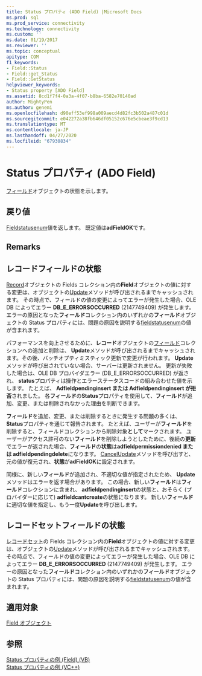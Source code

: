 ```yaml
---
title: Status プロパティ (ADO Field) |Microsoft Docs
ms.prod: sql
ms.prod_service: connectivity
ms.technology: connectivity
ms.custom: ''
ms.date: 01/19/2017
ms.reviewer: ''
ms.topic: conceptual
apitype: COM
f1_keywords:
- Field::Status
- Field::get_Status
- Field::GetStatus
helpviewer_keywords:
- Status property [ADO Field]
ms.assetid: 8cd1f7f4-0a3a-4f07-b8ba-6582e70140ad
author: MightyPen
ms.author: genemi
ms.openlocfilehash: d90eff53ef998a009aecd4d82fc3b502a487c01d
ms.sourcegitcommit: e042272a38fb646df05152c676e5cbeae3f9cd13
ms.translationtype: MT
ms.contentlocale: ja-JP
ms.lasthandoff: 04/27/2020
ms.locfileid: "67930834"
---
```

# <a name="status-property-ado-field"></a>Status プロパティ (ADO Field)
[フィールド](../../../ado/reference/ado-api/field-object.md)オブジェクトの状態を示します。  
  
## <a name="return-value"></a>戻り値  
 [Fieldstatusenum](../../../ado/reference/ado-api/fieldstatusenum.md)値を返します。 既定値は**adFieldOK**です。  
  
## <a name="remarks"></a>Remarks  
  
## <a name="record-field-status"></a>レコードフィールドの状態  
 [Record](../../../ado/reference/ado-api/record-object-ado.md)オブジェクトの Fields コレクション内の**Field**オブジェクトの値に対する変更は、オブジェクトの[Update](../../../ado/reference/ado-api/update-method.md)メソッドが呼び出されるまでキャッシュされます。 その時点で、フィールドの値の変更によってエラーが発生した場合、OLE DB によってエラー **DB_E_ERRORSOCCURRED** (2147749409) が発生します。 エラーの原因となった**フィールド**コレクション内のいずれかの**フィールド**オブジェクトの Status プロパティには、問題の原因を説明する[fieldstatusenum](../../../ado/reference/ado-api/fieldstatusenum.md)の値が含まれます。  
  
 パフォーマンスを向上させるために、**レコード**オブジェクトの[フィールド](../../../ado/reference/ado-api/fields-collection-ado.md)コレクションへの追加と削除は、 **Update**メソッドが呼び出されるまでキャッシュされます。その後、バッチオプティミスティック更新で変更が行われます。 **Update**メソッドが呼び出されていない場合、サーバーは更新されません。 更新が失敗した場合は、OLE DB プロバイダエラー (DB_E_ERRORSOCCURRED) が返され、 **status**プロパティは操作とエラーステータスコードの組み合わせた値を示します。 たとえば、 **Adfieldpendinginsert または Adfieldpendinginsert が拒否**されました。 各**フィールド**の**Status**プロパティを使用して、**フィールド**が追加、変更、または削除されなかった理由を判断できます。  
  
 **フィールド**を追加、変更、または削除するときに発生する問題の多くは、 **Status**プロパティを通じて報告されます。 たとえば、ユーザーが**フィールド**を削除すると、フィールドコレクションから削除対象**として**マークされます。 ユーザーがアクセス許可のない**フィールド**を削除しようとしたために、後続の**更新**でエラーが返された場合、**フィールド**の**状態**は**adfieldpermissiondenied または adfieldpendingdelete**になります。 [CancelUpdate](../../../ado/reference/ado-api/cancelupdate-method-ado.md)メソッドを呼び出すと、元の値が復元され、**状態**が**adFieldOK**に設定されます。  
  
 同様に、新しい**フィールド**が追加され、不適切な値が指定されたため、 **Update**メソッドはエラーを返す場合があります。 この場合、新しい**フィールド**は**フィールド**コレクションに含まれ、 **adfieldpendinginsert**の状態と、おそらく (プロバイダーに応じて) **adfieldcantcreate**の状態になります。 新しい**フィールド**に適切な値を指定し、もう一度**Update**を呼び出します。  
  
## <a name="recordset-field-status"></a>レコードセットフィールドの状態  
 [レコードセット](../../../ado/reference/ado-api/recordset-object-ado.md)の Fields コレクション内の**Field**オブジェクトの値に対する変更は、オブジェクトの[Update](../../../ado/reference/ado-api/update-method.md)メソッドが呼び出されるまでキャッシュされます。 その時点で、フィールドの値の変更によってエラーが発生した場合、OLE DB によってエラー **DB_E_ERRORSOCCURRED** (2147749409) が発生します。 エラーの原因となった**フィールド**コレクション内のいずれかの**フィールド**オブジェクトの Status プロパティには、問題の原因を説明する[fieldstatusenum](../../../ado/reference/ado-api/fieldstatusenum.md)の値が含まれます。  
  
## <a name="applies-to"></a>適用対象  
 [Field オブジェクト](../../../ado/reference/ado-api/field-object.md)  
  
## <a name="see-also"></a>参照  
 [Status プロパティの例 (Field) (VB)](../../../ado/reference/ado-api/status-property-example-field-vb.md)   
 [Status プロパティの例 (VC++)](../../../ado/reference/ado-api/status-property-example-vc.md)   
